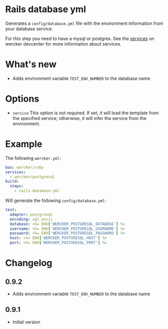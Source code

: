 # Rails database yml

Generates a `config/database.yml` file with the environment information from your database service.

For this step you need to have a mysql or postgres. See the [services](http://devcenter.wercker.com/articles/services/) on wercker devcenter for more information about services.

# What's new

* Adds environment variable `TEST_ENV_NUMBER` to the database name

# Options

* `service` This option is not required. If set, it will load the template from the specified service; otherwise, it will infer the service from the environment.

# Example

The following `wercker.yml`:

``` yaml
box: wercker/ruby
services:
  - wercker/postgresql
build:
  steps:
    - rails-database-yml
```

Will generate the following `config/database.yml`:

``` yaml
test:
  adapter: postgresql
  encoding: sql_ascii
  database: <%= ENV['WERCKER_POSTGRESQL_DATABASE'] %>
  username: <%= ENV['WERCKER_POSTGRESQL_USERNAME'] %>
  password: <%= ENV['WERCKER_POSTGRESQL_PASSWORD'] %>
  host: <%= ENV['WERCKER_POSTGRESQL_HOST'] %>
  port: <%= ENV['WERCKER_POSTGRESQL_PORT'] %>
```

# Changelog

## 0.9.2

- Adds environment variable `TEST_ENV_NUMBER` to the database name

## 0.9.1

- Initial version
